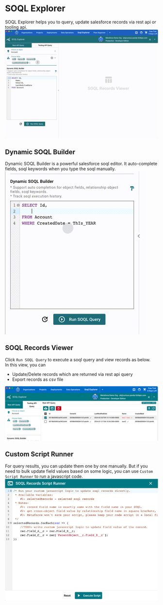 # SOQL Explorer

SOQL Explorer helps you to query, update salesforce records via rest api or tooling api.
![soql builder](./images/soqlExplorer.gif)

## Dynamic SOQL Builder

Dynamic SOQL Builder is a powerful salesforce soql editor. It auto-complete fields, soql keywords when you type the soql manually.
![soql builder](./images/soql-dynamic-soql-builder.gif)

## SOQL Records Viewer

Click `Run SOQL Query` to execute a soql query and view records as below.  
In this view, you can

-   Update/Delete records which are returned via rest api query
-   Export records as csv file

![soql builder](./images/soql-viewer.jpg)

## Custom Script Runner

For query results, you can update them one by one manually.
But if you need to bulk update field values based on some logic, you can use `Custom Script Runner` to run a javascript code.
![soql builder](./images/soql-custom-script.jpg)
